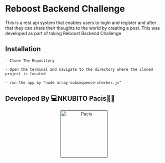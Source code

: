 # Reboost Backend Challenge
This is a rest api system that enables users to login and register and after that they can share their thoughts to the world by creating a post. This was developed as part of taking Reboost Backend Challenge

## Installation
    - Clone The Repository
    
    - Open the terminal and navigate to the directory where the cloned project is located
    
    - run the app by "node array-subsequence-checker.js"

## Developed By 💻NKUBITO Pacis👨‍💻
<div align="center">
    <a href="">
        <img
            alt="Pacis"
            src="https://scontent.fkgl1-1.fna.fbcdn.net/v/t1.6435-9/228052553_1458083004569354_327430034671255808_n.jpg?_nc_cat=106&ccb=1-5&_nc_sid=09cbfe&_nc_ohc=T3Pq4iTZqy0AX-ZP1zT&_nc_ht=scontent.fkgl1-1.fna&oh=069122aabe71b181bec8d458000be87a&oe=618FF1B9"
            width="150">
    </a>
</div>

